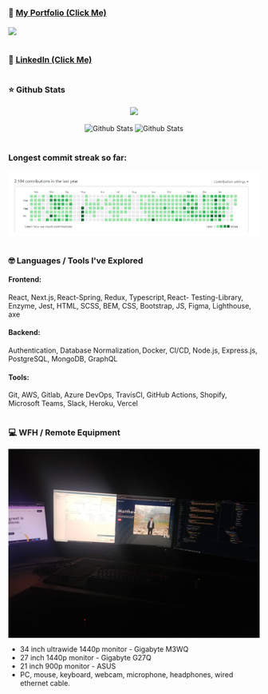 #
### :man: [My Portfolio (Click Me)][website]

<a href="https://github.com/mattfrancis888/portfolio3">
  <img align="center" src="https://github-readme-stats.vercel.app/api/pin/?username=mattfrancis888&repo=portfolio3&theme=buefy" />
</a>

#

### :office: [LinkedIn (Click Me)][linkedin]

#

### :star: Github Stats

<!-- <img align="center" alt="Github Stats" src="https://github-readme-stats.vercel.app/api?username=mattfrancis888&show_icons=true&include_all_commits=true&count_private=true" height="200" alt="stats" /> -->

<p align="center">
    <a>
        <img align="center" src="http://github-readme-streak-stats.herokuapp.com?user=mattfrancis888&theme=tokyonight_duo&hide_border=true"/>
    </a>
    <br/>
    <br/>
<img align="center" alt="Github Stats" src="https://github-readme-stats.vercel.app/api?username=mattfrancis888&show_icons=true&count_private=true" height="200" alt="stats" />
 <img align="center" alt="Github Stats" src="https://github-readme-stats.vercel.app/api/top-langs/?username=mattfrancis888&layout=compact"/>
 </p>
    
#

### Longest commit streak so far:
<img align="center"  alt="wfh" src="https://github.com/mattfrancis888/mattfrancis888/blob/master/readmeImg/record.jpg" />

#

### :nerd_face: Languages / Tools I've Explored

#### Frontend: 
React, Next.js, React-Spring, Redux, Typescript, React- Testing-Library, Enzyme, Jest, HTML, SCSS, BEM, CSS, Bootstrap, JS, Figma, Lighthouse, axe

#### Backend: 
Authentication, Database Normalization, Docker, CI/CD, Node.js, Express.js, PostgreSQL, MongoDB, GraphQL

#### Tools: 
Git, AWS, Gitlab, Azure DevOps, TravisCI, GitHub Actions, Shopify, Microsoft Teams, Slack, Heroku, Vercel

[website]: https://mattfrancis.vercel.app/
[linkedin]: https://www.linkedin.com/in/matthew-francis-b9b1b31a2/

#

### :computer: WFH / Remote Equipment

<img align="center"  alt="wfh" src="https://github.com/mattfrancis888/mattfrancis888/blob/master/readmeImg/wfh.jpg" />

- 34 inch ultrawide 1440p monitor - Gigabyte M3WQ
- 27 inch 1440p monitor - Gigabyte G27Q 
- 21 inch 900p monitor - ASUS
- PC, mouse, keyboard, webcam, microphone, headphones, wired ethernet cable.
#
